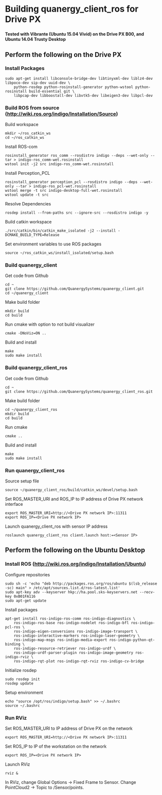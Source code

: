 # Building quanergy_client_ros for Drive PX
###
#### Tested with Vibrante (Ubuntu 15.04 Vivid) on the Drive PX B00, and Ubuntu 14.04 Trusty Desktop

## Perform the following on the Drive PX

### Install Packages

```
sudo apt-get install libconsole-bridge-dev libtinyxml-dev liblz4-dev libpoco-dev sip-dev uuid-dev \
    python-rosdep python-rosinstall-generator python-wstool python-rosinstall build-essential git \
    libpcap-dev libboostall-dev libvtk5-dev libeigen3-dev libpcl-dev
```
### Build ROS from source (http://wiki.ros.org/indigo/Installation/Source)

Build workspace
```
mkdir ~/ros_catkin_ws
cd ~/ros_catkin_ws
```
Install ROS-com
```
rosinstall_generator ros_comm --rosdistro indigo --deps --wet-only --tar > indigo-ros_comm-wet.rosinstall
wstool init -j2 src indigo-ros_comm-wet.rosinstall
```
Install Perception_PCL
```
rosinstall_generator perception_pcl --rosdistro indigo --deps --wet-only --tar > indigo-ros_pcl-wet.rosinstall
wstool merge -t src indigo-desktop-full-wet.rosinstall
wstool update -t src
```
Resolve Dependencies
```
rosdep install --from-paths src --ignore-src --rosdistro indigo -y
```
Build catkin workspace
```
./src/catkin/bin/catkin_make_isolated -j2 --install -DCMAKE_BUILD_TYPE=Release
```
Set environment variables to use ROS packages
```
source ~/ros_catkin_ws/install_isolated/setup.bash
```
### Build quanergy_client
Get code from Github
```
cd ~
git clone https://github.com/QuanergySystems/quanergy_client.git
cd ~/quanergy_client
```
Make build folder
```
mkdir build
cd build
```
Run cmake with option to not build visualizer
```
cmake -DNoViz=ON ..
```
Build and install
```
make
sudo make install
```
### Build quanergy_client_ros
Get code from Github
```
cd ~
git clone https://github.com/QuanergySystems/quanergy_client_ros.git
```
Make build folder
```
cd ~/quanergy_client_ros
mkdir build
cd build
```
Run cmake
```
cmake ..
```
Build and install
```
make
sudo make install
```
### Run quanergy_client_ros
Source setup file
```
source ~/quanergy_client_ros/build/catkin_ws/devel/setup.bash
```
Set ROS_MASTER_URI and ROS_IP to IP address of Drive PX network interface
```
export ROS_MASTER_URI=http://<Drive PX network IP>:11311
export ROS_IP=<Drive PX network IP>
```
Launch quanergy_client_ros with sensor IP address
```
roslaunch quanergy_client_ros client.launch host:=<Sensor IP>
```

## Perform the following on the Ubuntu Desktop
### Install ROS (http://wiki.ros.org/indigo/Installation/Ubuntu)
Configure repositories
```
sudo sh -c 'echo "deb http://packages.ros.org/ros/ubuntu $(lsb_release -sc) main" > /etc/apt/sources.list.d/ros-latest.list'
sudo apt-key adv --keyserver hkp://ha.pool.sks-keyservers.net --recv-key 0xB01FA116
sudo apt-get update
```
Install packages
```
apt-get install ros-indigo-ros-comm ros-indigo-diagnostics \
    ros-indigo-ros-base ros-indigo-nodelet ros-indigo-bfl ros-indigo-pcl-ros \
    ros-indigo-eigen-conversions ros-indigo-image-transport \
    ros-indigo-interactive-markers ros-indigo-laser-geometry \
    ros-indigo-map-msgs ros-indigo-media-export ros-indigo-python-qt-binding \
    ros-indigo-resource-retriever ros-indigo-urdf \
    ros-indigo-urdf-parser-plugin ros-indigo-image-geometry ros-indigo-rviz \
    ros-indigo-rqt-plot ros-indigo-rqt-rviz ros-indigo-cv-bridge
```
Initialize rosdep
```
sudo rosdep init
rosdep update
```
Setup environment
```
echo "source /opt/ros/indigo/setup.bash" >> ~/.bashrc
source ~/.bashrc
```
### Run RViz
Set ROS_MASTER_URI to IP address of Drive PX on the network
```
export ROS_MASTER_URI=http://<Drive PX network IP>:11311
```
Set ROS_IP to IP of the workstation on the network
```
export ROS_IP=<Drive PX network IP>
```
Launch RViz
```
rviz &
```
In RViz, change Global Options → Fixed Frame to Sensor. Change PointCloud2 → Topic to
/Sensor/points.
